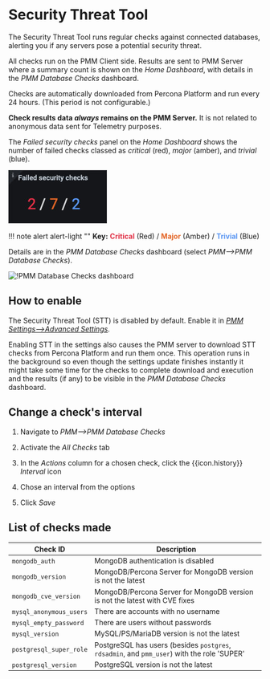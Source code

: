 # Security Threat Tool

The Security Threat Tool runs regular checks against connected databases, alerting you if any servers pose a potential security threat.

All checks run on the PMM Client side. Results are sent to PMM Server where a summary count is shown on the *Home Dashboard*, with details in the *PMM Database Checks* dashboard.

Checks are automatically downloaded from Percona Platform and run every 24 hours. (This period is not configurable.)

**Check results data *always* remains on the PMM Server.** It is not related to anonymous data sent for Telemetry purposes.

The *Failed security checks* panel on the *Home Dashboard* shows the number of failed checks classed as *critical* (red), *major* (amber), and *trivial* (blue).

![!Failed security checks panel](../../_images/PMM_Home_Dashboard_Panels_Failed_Security_Checks.jpg)

!!! note alert alert-light ""
    **Key:** <b style="color:#e02f44;">Critical</b> (Red) / <b style="color:#e36526;">Major</b> (Amber) / <b style="color:#5794f2;">Trivial</b> (Blue)

Details are in the *PMM Database Checks* dashboard (select *PMM-->PMM Database Checks*).

![!PMM Database Checks dashboard](../../_images/PMM_Database_Checks.jpg)

## How to enable

The Security Threat Tool (STT) is disabled by default. Enable it in [*PMM Settings-->Advanced Settings*](../../how-to/configure.md#advanced-settings).

Enabling STT in the settings also causes the PMM server to download STT checks from Percona Platform and run them once. This operation runs in the background so even though the settings update finishes instantly it might take some time for the checks to complete download and execution and the results (if any) to be visible in the *PMM Database Checks* dashboard.

## Change a check's interval

1. Navigate to *PMM-->PMM Database Checks*

2. Activate the *All Checks* tab

3. In the *Actions* column for a chosen check, click the {{icon.history}} *Interval* icon

4. Chose an interval from the options

5. Click *Save*

## List of checks made

| Check ID                | Description
| ----------------------- | ----------------------------------------------------------------
| `mongodb_auth`          | MongoDB authentication is disabled
| `mongodb_version`       | MongoDB/Percona Server for MongoDB version is not the latest
| `mongodb_cve_version`   | MongoDB/Percona Server for MongoDB version is not the latest with CVE fixes
| `mysql_anonymous_users` | There are accounts with no username
| `mysql_empty_password`  | There are users without passwords
| `mysql_version`         | MySQL/PS/MariaDB version is not the latest
| `postgresql_super_role` | PostgreSQL has users (besides `postgres`, `rdsadmin`, and `pmm_user`) with the role 'SUPER'
| `postgresql_version`    | PostgreSQL version is not the latest